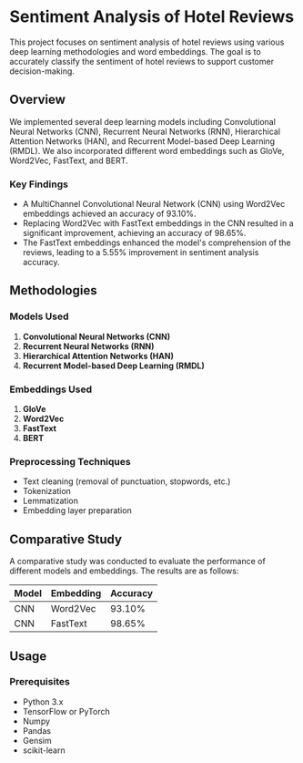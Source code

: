# Sentiment Analysis of Hotel Reviews

This project focuses on sentiment analysis of hotel reviews using various deep learning methodologies and word embeddings. The goal is to accurately classify the sentiment of hotel reviews to support customer decision-making.

## Overview

We implemented several deep learning models including Convolutional Neural Networks (CNN), Recurrent Neural Networks (RNN), Hierarchical Attention Networks (HAN), and Recurrent Model-based Deep Learning (RMDL). We also incorporated different word embeddings such as GloVe, Word2Vec, FastText, and BERT.

### Key Findings

- A MultiChannel Convolutional Neural Network (CNN) using Word2Vec embeddings achieved an accuracy of 93.10%.
- Replacing Word2Vec with FastText embeddings in the CNN resulted in a significant improvement, achieving an accuracy of 98.65%.
- The FastText embeddings enhanced the model's comprehension of the reviews, leading to a 5.55% improvement in sentiment analysis accuracy.

## Methodologies

### Models Used

1. **Convolutional Neural Networks (CNN)**
2. **Recurrent Neural Networks (RNN)**
3. **Hierarchical Attention Networks (HAN)**
4. **Recurrent Model-based Deep Learning (RMDL)**

### Embeddings Used

1. **GloVe**
2. **Word2Vec**
3. **FastText**
4. **BERT**

### Preprocessing Techniques

- Text cleaning (removal of punctuation, stopwords, etc.)
- Tokenization
- Lemmatization
- Embedding layer preparation

## Comparative Study

A comparative study was conducted to evaluate the performance of different models and embeddings. The results are as follows:

| Model         | Embedding | Accuracy |
| ------------- | --------- | -------- |
| CNN           | Word2Vec  | 93.10%   |
| CNN           | FastText  | 98.65%   |

## Usage

### Prerequisites

- Python 3.x
- TensorFlow or PyTorch
- Numpy
- Pandas
- Gensim
- scikit-learn
